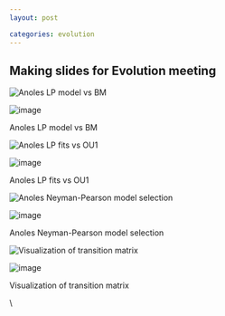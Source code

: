 ```yaml
---
layout: post

categories: evolution
---
```






 





Making slides for Evolution meeting
-----------------------------------

![Anoles LP model vs
BM](http://openwetware.org/images/thumb/4/42/VsBM.png/180px-VsBM.png)

![image](/skins/common/images/magnify-clip.png)

Anoles LP model vs BM

![Anoles LP fits vs
OU1](http://openwetware.org/images/thumb/c/c5/VsOU1.png/180px-VsOU1.png)

![image](/skins/common/images/magnify-clip.png)

Anoles LP fits vs OU1

![Anoles Neyman-Pearson model
selection](http://openwetware.org/images/thumb/4/44/NP.png/180px-NP.png)

![image](/skins/common/images/magnify-clip.png)

Anoles Neyman-Pearson model selection

![Visualization of transition
matrix](http://openwetware.org/images/thumb/d/d3/Q.png/180px-Q.png)

![image](/skins/common/images/magnify-clip.png)

Visualization of transition matrix

\

